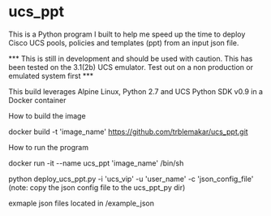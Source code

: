 # ucs_ppt
This is a Python program I built to help me speed up the time to deploy Cisco UCS pools, policies and templates (ppt) from an input json file.

*** This is still in development and should be used with caution. This has been tested on the 3.1(2b) UCS emulator. Test out on a non production or emulated system first ***

This build leverages Alpine Linux, Python 2.7 and UCS Python SDK v0.9 in a Docker container

How to build the image

docker build -t 'image_name' https://github.com/trblemakar/ucs_ppt.git

How to run the program

docker run -it --name ucs_ppt 'image_name' /bin/sh

python deploy_ucs_ppt.py -i 'ucs_vip' -u 'user_name' -c 'json_config_file' (note: copy the json config file to the ucs_ppt_py dir)

exmaple json files located in /example_json
